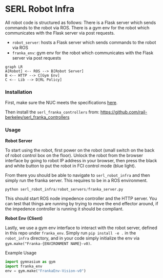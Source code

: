 # SERL Robot Infra

All robot code is structured as follows:
There is a Flask server which sends commands to the robot via ROS. There is a gym env for the robot which communicates with the Flask server via post requests.

- `robot_server`: hosts a Flask server which sends commands to the robot via ROS
- `franka_env`: gym env for the robot which communicates with the Flask server via post requests

```mermaid
graph LR
A[Robot] <-- ROS --> B[Robot Server]
B <-- HTTP --> C[Gym Env]
C <-- Lib --> D[RL Policy]
```

### Installation

First, make sure the NUC meets the specifications [here](https://frankaemika.github.io/docs/requirements.html).

Then install the `serl_franka_controllers` from: https://github.com/rail-berkeley/serl_franka_controllers

### Usage

**Robot Server**

To start using the robot, first power on the robot (small switch on the back of robot control box on the floor). Unlock the robot from the browser interface by going to robot IP address in your browser, then press the black and white button to put the robot in FCI control mode (blue light).

From there you should be able to navigate to `serl_robot_infra` and then simply run the franka server. This requires to be in a ROS environment.

```py
python serl_robot_infra/robot_servers/franka_server.py
```

This should start ROS node impedence controller and the HTTP server. You can test that things are running by trying to move the end effector around, if the impedence controller is running it should be compliant.

**Robot Env (Client)**

Lastly, we use a gym env interface to interact with the robot server, defined in this repo under `franka_env`. Simply run `pip install -e .` in the `robot_infra` directory, and in your code simply initialize the env via `gym.make("Franka-{ENVIRONMENT NAME}-v0)`.

Example Usage
```py
import gymnasium as gym
import franka_env
env = gym.make("FrankaEnv-Vision-v0")
```
